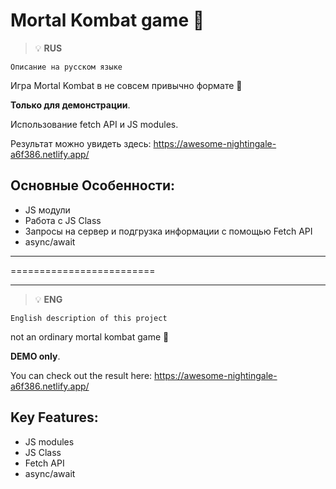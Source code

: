 # Mortal Kombat game 🧊 

> :bulb: **RUS** 

``` Описание на русском языке ```

Игра Mortal Kombat в не совсем привычно формате 🥷 

**Только для демонстрации**.  

Использование fetch API и JS modules. 

Результат можно увидеть здесь: https://awesome-nightingale-a6f386.netlify.app/


## Основные Особенности:
- JS модули
- Работа с JS Class
- Запросы на сервер и подгрузка информации с помощью Fetch API
- async/await


---

=========================

---

> :bulb: **ENG** 

``` English description of this project ```

not an ordinary mortal kombat game  🥷 

**DEMO only**.  


You can check out the result here: https://awesome-nightingale-a6f386.netlify.app/
 

## Key Features:
- JS modules
- JS Class
- Fetch API
- async/await


